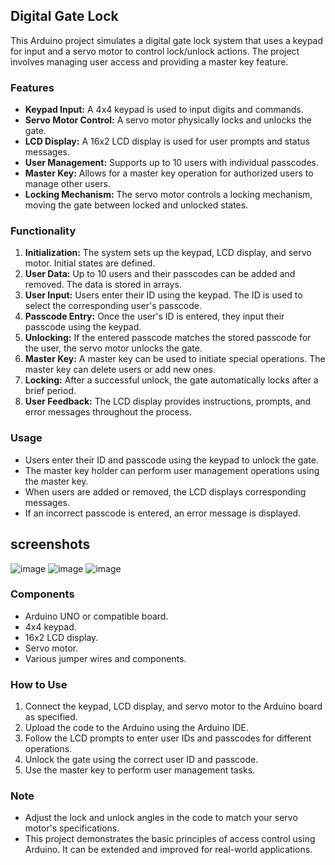 ## Digital Gate Lock

This Arduino project simulates a digital gate lock system that uses a keypad for input and a servo motor to control lock/unlock actions. The project involves managing user access and providing a master key feature.

### Features

- **Keypad Input:** A 4x4 keypad is used to input digits and commands.
- **Servo Motor Control:** A servo motor physically locks and unlocks the gate.
- **LCD Display:** A 16x2 LCD display is used for user prompts and status messages.
- **User Management:** Supports up to 10 users with individual passcodes.
- **Master Key:** Allows for a master key operation for authorized users to manage other users.
- **Locking Mechanism:** The servo motor controls a locking mechanism, moving the gate between locked and unlocked states.

### Functionality

1. **Initialization:** The system sets up the keypad, LCD display, and servo motor. Initial states are defined.
2. **User Data:** Up to 10 users and their passcodes can be added and removed. The data is stored in arrays.
3. **User Input:** Users enter their ID using the keypad. The ID is used to select the corresponding user's passcode.
4. **Passcode Entry:** Once the user's ID is entered, they input their passcode using the keypad.
5. **Unlocking:** If the entered passcode matches the stored passcode for the user, the servo motor unlocks the gate.
6. **Master Key:** A master key can be used to initiate special operations. The master key can delete users or add new ones.
7. **Locking:** After a successful unlock, the gate automatically locks after a brief period.
8. **User Feedback:** The LCD display provides instructions, prompts, and error messages throughout the process.

### Usage

- Users enter their ID and passcode using the keypad to unlock the gate.
- The master key holder can perform user management operations using the master key.
- When users are added or removed, the LCD displays corresponding messages.
- If an incorrect passcode is entered, an error message is displayed.
## screenshots
![image](https://github.com/ravikumar8043/Digital-lock/assets/83626538/30be4748-ef92-41d9-8654-72c2685a9e67)
![image](https://github.com/ravikumar8043/Digital-lock/assets/83626538/4cf9c52c-1d26-4a1c-95de-91d4c8745556)
![image](https://github.com/ravikumar8043/Digital-lock/assets/83626538/c7fcde3f-9e77-4ea6-8878-bbd8355dc091)

### Components

- Arduino UNO or compatible board.
- 4x4 keypad.
- 16x2 LCD display.
- Servo motor.
- Various jumper wires and components.

### How to Use

1. Connect the keypad, LCD display, and servo motor to the Arduino board as specified.
2. Upload the code to the Arduino using the Arduino IDE.
3. Follow the LCD prompts to enter user IDs and passcodes for different operations.
4. Unlock the gate using the correct user ID and passcode.
5. Use the master key to perform user management tasks.

### Note

- Adjust the lock and unlock angles in the code to match your servo motor's specifications.
- This project demonstrates the basic principles of access control using Arduino. It can be extended and improved for real-world applications.
